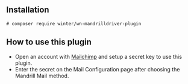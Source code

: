 ## Installation

```
# composer require winter/wn-mandrilldriver-plugin
```

## How to use this plugin

- Open an account with [Mailchimp](https://mailchimp.com/features/transactional-email-infrastructure/) and setup a secret key to use this plugin.
- Enter the secret on the Mail Configuration page after choosing the Mandrill Mail method.

